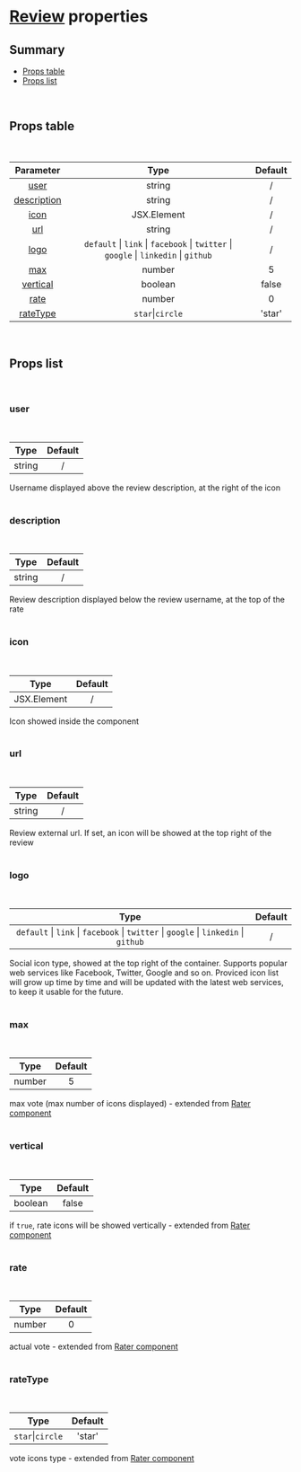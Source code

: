 # [Review](index.md) properties

## Summary

- [Props table](#props-table)
- [Props list](#props-list)

<br>

## Props table

<br>

<!-- prettier-ignore -->
| <div style='text-align:center;margin:auto;'>Parameter</div> | <div style='text-align:center;margin:auto;'>Type</div> | <div style='text-align:center;margin:auto;'>Default</div> |
| ----------------------------------------------------------- | --------------------------------------------------------- | ------------------------------------------------------------- |
| <div style='text-align:center;margin:auto;'>[user](#user)</div> | <div style='text-align:center;margin:auto;'>string</div> | <div style='text-align:center;margin:auto;'>/</div> |
| <div style='text-align:center;margin:auto;'>[description](#description)</div> | <div style='text-align:center;margin:auto;'>string</div> | <div style='text-align:center;margin:auto;'>/</div> |
| <div style='text-align:center;margin:auto;'>[icon](#icon)</div> | <div style='text-align:center;margin:auto;'>JSX.Element</div> | <div style='text-align:center;margin:auto;'>/</div> |
| <div style='text-align:center;margin:auto;'>[url](#url)</div> | <div style='text-align:center;margin:auto;'>string</div> | <div style='text-align:center;margin:auto;'>/</div> |
| <div style='text-align:center;margin:auto;'>[logo](#logo)</div> | <div style='text-align:center;margin:auto;'>`default` &#124; `link` &#124; `facebook` &#124; `twitter` &#124; `google` &#124; `linkedin` &#124; `github`</div> | <div style='text-align:center;margin:auto;'>/</div> |
| <div style='text-align:center;margin:auto;'>[max](#max)</div> | <div style='text-align:center;margin:auto;'>number</div> | <div style='text-align:center;margin:auto;'>5</div> |
| <div style='text-align:center;margin:auto;'>[vertical](#vertical)</div> | <div style='text-align:center;margin:auto;'>boolean</div> | <div style='text-align:center;margin:auto;'>false</div> |
| <div style='text-align:center;margin:auto;'>[rate](#rate)</div> | <div style='text-align:center;margin:auto;'>number</div> | <div style='text-align:center;margin:auto;'>0</div> |
| <div style='text-align:center;margin:auto;'>[rateType](#ratetype)</div> | <div style='text-align:center;margin:auto;'>`star`&#124;`circle`</div> | <div style='text-align:center;margin:auto;'>'star'</div> |

<br>

## Props list

<br>

### user

<br>

<!-- prettier-ignore -->
| <div style='text-align:center;margin:auto;'>Type</div> | <div style='text-align:center;margin:auto;'>Default</div> |
| ---------------------------------------------------------- | --------------------------------------------------------- |
| <div style='text-align:center;margin:auto;'>string</div> | <div style='text-align:center;margin:auto;'>/</div> |

Username displayed above the review description, at the right of the icon<br><br>

### description

<br>

<!-- prettier-ignore -->
| <div style='text-align:center;margin:auto;'>Type</div> | <div style='text-align:center;margin:auto;'>Default</div> |
| ---------------------------------------------------------- | --------------------------------------------------------- |
| <div style='text-align:center;margin:auto;'>string</div> | <div style='text-align:center;margin:auto;'>/</div> |

Review description displayed below the review username, at the top of the rate<br><br>

### icon

<br>

<!-- prettier-ignore -->
| <div style='text-align:center;margin:auto;'>Type</div> | <div style='text-align:center;margin:auto;'>Default</div> |
| ---------------------------------------------------------- | --------------------------------------------------------- |
| <div style='text-align:center;margin:auto;'>JSX.Element</div> | <div style='text-align:center;margin:auto;'>/</div> |

Icon showed inside the component<br><br>

### url

<br>

<!-- prettier-ignore -->
| <div style='text-align:center;margin:auto;'>Type</div> | <div style='text-align:center;margin:auto;'>Default</div> |
| ---------------------------------------------------------- | --------------------------------------------------------- |
| <div style='text-align:center;margin:auto;'>string</div> | <div style='text-align:center;margin:auto;'>/</div> |

Review external url. If set, an icon will be showed at the top right of the review<br><br>

### logo

<br>

<!-- prettier-ignore -->
| <div style='text-align:center;margin:auto;'>Type</div> | <div style='text-align:center;margin:auto;'>Default</div> |
| ---------------------------------------------------------- | --------------------------------------------------------- |
| <div style='text-align:center;margin:auto;'>`default` &#124; `link` &#124; `facebook` &#124; `twitter` &#124; `google` &#124; `linkedin` &#124; `github`</div> | <div style='text-align:center;margin:auto;'>/</div> |

Social icon type, showed at the top right of the container. Supports popular web services like Facebook, Twitter, Google and so on. Proviced icon list will grow up time by time and will be updated with the latest web services, to keep it usable for the future.<br><br>

### max

<br>

<!-- prettier-ignore -->
| <div style='text-align:center;margin:auto;'>Type</div> | <div style='text-align:center;margin:auto;'>Default</div> |
| ---------------------------------------------------------- | --------------------------------------------------------- |
| <div style='text-align:center;margin:auto;'>number</div> | <div style='text-align:center;margin:auto;'>5</div> |

max vote (max number of icons displayed) - extended from [Rater component](../../atoms/Rater/props.md#max)<br><br>

### vertical

<br>

<!-- prettier-ignore -->
| <div style='text-align:center;margin:auto;'>Type</div> | <div style='text-align:center;margin:auto;'>Default</div> |
| ---------------------------------------------------------- | --------------------------------------------------------- |
| <div style='text-align:center;margin:auto;'>boolean</div> | <div style='text-align:center;margin:auto;'>false</div> |

if `true`, rate icons will be showed vertically - extended from [Rater component](../../atoms/Rater/props.md#vertical)<br><br>

### rate

<br>

<!-- prettier-ignore -->
| <div style='text-align:center;margin:auto;'>Type</div> | <div style='text-align:center;margin:auto;'>Default</div> |
| ---------------------------------------------------------- | --------------------------------------------------------- |
| <div style='text-align:center;margin:auto;'>number</div> | <div style='text-align:center;margin:auto;'>0</div> |

actual vote - extended from [Rater component](../../atoms/Rater/props.md#rate)<br><br>

### rateType

<br>

<!-- prettier-ignore -->
| <div style='text-align:center;margin:auto;'>Type</div> | <div style='text-align:center;margin:auto;'>Default</div> |
| ---------------------------------------------------------- | --------------------------------------------------------- |
| <div style='text-align:center;margin:auto;'>`star`&#124;`circle`</div> | <div style='text-align:center;margin:auto;'>'star'</div> |

vote icons type - extended from [Rater component](../../atoms/Rater/props.md#rateType)<br><br>
